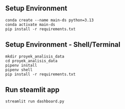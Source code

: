 
## Setup Environment
```
conda create --name main-ds python=3.13
conda activate main-ds
pip install -r requirements.txt

```


## Setup Environment - Shell/Terminal
```
mkdir proyek_analisis_data
cd proyek_analisis_data
pipenv install
pipenv shell
pip install -r requirements.txt

```

## Run steamlit app
```
streamlit run dashboard.py

```
